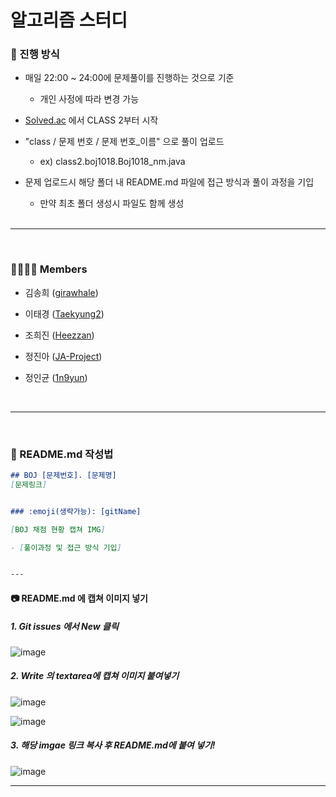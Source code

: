 # 알고리즘 스터디
 
 

### 📌 진행 방식

- 매일 22:00 ~ 24:00에 문제풀이를 진행하는 것으로 기준
  - 개인 사정에 따라 변경 가능
- [Solved.ac](https://solved.ac/class) 에서 CLASS 2부터 시작
- "class / 문제 번호 /  문제 번호_이름" 으로 풀이 업로드
  - ex) class2.boj1018.Boj1018_nm.java
- 문제 업로드시 해당 폴더 내 README.md 파일에 접근 방식과 풀이 과정을 기입
  - 만약 최초 폴더 생성시 파일도 함께 생성
  
  <br>
---
 <br>   
    
    
### 👨‍👨‍👧‍👧 Members

- 김송희 ([girawhale](https://github.com/girawhale))
- 이태경 ([Taekyung2](https://github.com/Taekyung2))
- 조희진 ([Heezzan](https://github.com/Heezzan))
- 정진아 ([JA-Project](https://github.com/Heezzan))
- 정인균 ([1n9yun](https://github.com/1n9yun))

  <br>
---
 <br>

### 📝 README.md 작성법

```md
## BOJ [문제번호]. [문제명]
[문제링크]


### :emoji(생략가능): [gitName]

[BOJ 채점 현황 캡쳐 IMG]

- [풀이과정 및 접근 방식 기입]


---
```


#### :camera: README.md 에 캡쳐 이미지 넣기

##### 1. Git issues 에서 New 클릭

![image](https://user-images.githubusercontent.com/48428699/91388513-7ed49c00-e872-11ea-80f7-d8e4db58ac6f.png)


##### 2. Write 의 textarea에 캡쳐 이미지 붙여넣기

![image](https://user-images.githubusercontent.com/48428699/91388796-0de1b400-e873-11ea-95ca-d0fe6716beb2.png)

![image](https://user-images.githubusercontent.com/48428699/91388657-c6f3be80-e872-11ea-9f91-fe860b41ee29.png)

##### 3. 해당 imgae 링크 복사 후 README.md에 붙여 넣기!

![image](https://user-images.githubusercontent.com/48428699/91388714-e1c63300-e872-11ea-80fa-284345b9baa1.png)



---
